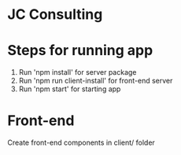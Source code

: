 # JC Consulting

# Steps for running app
1. Run 'npm install' for server package
2. Run 'npm run client-install' for front-end server
3. Run 'npm start' for starting app

# Front-end
Create front-end components in client/ folder
